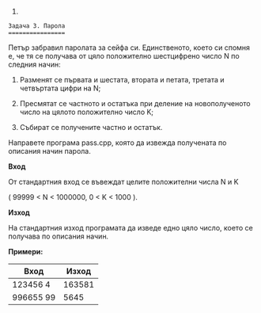 1.  

    Задача 3. Паролa
    ================

Петър забравил паролата за сейфа си. Единственото, което си спомня е, че тя се получава от цяло положително шестцифрено число N по следния начин:

1. Разменят се първата и шестата, втората и петата, третата и четвъртата цифри на N;

2. Пресмятат се частното и остатъка при деление на новополученото число на цялото положително число K;

3. Събират се получените частно и остатък.

Направете програма pass.cpp, която да извежда получената по описания начин парола.

**Вход**

От стандартния вход се въвеждат целите положителни числа N и K

( 99999 &lt; N &lt; 1000000, 0 &lt; K &lt; 1000 ).

**Изход**

На стандартния изход програмата да изведе едно цяло число, което се получава по описания начин.

**Примери:**

| Вход      | Изход  |
| --------- |------- |
| 123456 4  | 163581 |
| 996655 99 | 5645   |


